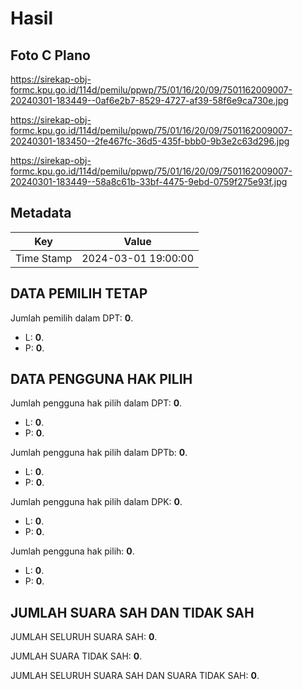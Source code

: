 # Hasil

## Foto C Plano

https://sirekap-obj-formc.kpu.go.id/114d/pemilu/ppwp/75/01/16/20/09/7501162009007-20240301-183449--0af6e2b7-8529-4727-af39-58f6e9ca730e.jpg

https://sirekap-obj-formc.kpu.go.id/114d/pemilu/ppwp/75/01/16/20/09/7501162009007-20240301-183450--2fe467fc-36d5-435f-bbb0-9b3e2c63d296.jpg

https://sirekap-obj-formc.kpu.go.id/114d/pemilu/ppwp/75/01/16/20/09/7501162009007-20240301-183449--58a8c61b-33bf-4475-9ebd-0759f275e93f.jpg


## Metadata

| Key        | Value               |
| ---------- | ------------------- |
| Time Stamp | 2024-03-01 19:00:00 |


## DATA PEMILIH TETAP

Jumlah pemilih dalam DPT: **0**.
 * L: **0**.
 * P: **0**.

## DATA PENGGUNA HAK PILIH

Jumlah pengguna hak pilih dalam DPT: **0**.
 * L: **0**.
 * P: **0**.

Jumlah pengguna hak pilih dalam DPTb: **0**.
 * L: **0**.
 * P: **0**.

Jumlah pengguna hak pilih dalam DPK: **0**.
 * L: **0**.
 * P: **0**.

Jumlah pengguna hak pilih: **0**.
 * L: **0**.
 * P: **0**.

## JUMLAH SUARA SAH DAN TIDAK SAH

JUMLAH SELURUH SUARA SAH: **0**.

JUMLAH SUARA TIDAK SAH: **0**.

JUMLAH SELURUH SUARA SAH DAN SUARA TIDAK SAH: **0**.


